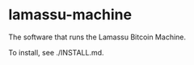 # lamassu-machine
The software that runs the Lamassu Bitcoin Machine.

To install, see ./INSTALL.md.
